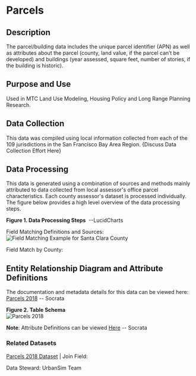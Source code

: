 # Parcels

## Description
The parcel/building data includes the unique parcel identifier (APN) as well as attributes about the parcel (county, land value, if the parcel can’t be developed) and buildings (year assessed, square feet, number of stories, if the building is historic). 

## Purpose and Use  
Used in MTC Land Use Modeling, Housing Policy and Long Range Planning Research.

## Data Collection
This data was compiled using local information collected from each of the 109 jurisdictions in the San Francisco Bay Area Region.  {Discuss Data Collection Effort Here}

## Data Processing
This data is generated using a combination of sources and methods mainly attributed to data collected from local assessor's office parcel characteristics. Each county assessor's dataset is processed individually. The figure below provides a high level overview of the data processing steps.  

**Figure 1. Data Processing Steps** 
![]() --LucidCharts

Field Matching Definitions and Sources:
![Field Matching Example for Santa Clara County](https://www.lucidchart.com/publicSegments/view/3c9e54bb-0137-4f6b-a41f-64b670a0bc2f/image.png)

Field Match by County:

## Entity Relationship Diagram and Attribute Definitions
The documentation and metadata details for this data can be viewed here: [Parcels 2018]() -- Socrata

**Figure 2. Table Schema**   
![Parcels 2018](https://www.lucidchart.com/publicSegments/view/873c755a-f56c-4a5a-83c5-fbd21fdcaa5f/image.png)


**Note**:
Attribute Definitions can be viewed [Here]() -- Socrata

### Related Datasets

[Parcels 2018 Dataset](https://mtc.data.socrata.com/Cadastral/Region-Parcels-2018-/fqea-xb6g) | Join Field: 

Data Steward: UrbanSim Team
